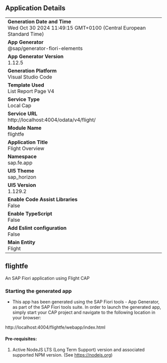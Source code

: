 ## Application Details
|               |
| ------------- |
|**Generation Date and Time**<br>Wed Oct 30 2024 11:49:15 GMT+0100 (Central European Standard Time)|
|**App Generator**<br>@sap/generator-fiori-elements|
|**App Generator Version**<br>1.12.5|
|**Generation Platform**<br>Visual Studio Code|
|**Template Used**<br>List Report Page V4|
|**Service Type**<br>Local Cap|
|**Service URL**<br>http://localhost:4004/odata/v4/flight/
|**Module Name**<br>flightfe|
|**Application Title**<br>Flight Overview|
|**Namespace**<br>sap.fe.app|
|**UI5 Theme**<br>sap_horizon|
|**UI5 Version**<br>1.129.2|
|**Enable Code Assist Libraries**<br>False|
|**Enable TypeScript**<br>False|
|**Add Eslint configuration**<br>False|
|**Main Entity**<br>Flight|

## flightfe

An SAP Fiori application using Flight CAP

### Starting the generated app

-   This app has been generated using the SAP Fiori tools - App Generator, as part of the SAP Fiori tools suite.  In order to launch the generated app, simply start your CAP project and navigate to the following location in your browser:

http://localhost:4004/flightfe/webapp/index.html

#### Pre-requisites:

1. Active NodeJS LTS (Long Term Support) version and associated supported NPM version.  (See https://nodejs.org)


